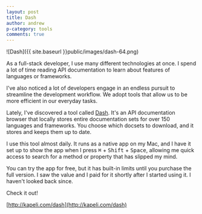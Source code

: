 ```yaml
---
layout: post
title: Dash
author: andrew
p-category: tools
comments: true
---
```


![Dash]({{ site.baseurl }}public/images/dash-64.png)

As a full-stack developer, I use many different technologies at once. I spend a lot of time reading API documentation to learn about features of languages or frameworks.  

I've also noticed a lot of developers engage in an endless pursuit to streamline the development workflow. We adopt tools that allow us to be more efficient in our everyday tasks.

Lately, I've discovered a tool called [Dash](http://kapeli.com/dash). It's an API documentation browser that locally stores entire documentation sets for over 150 languages and frameworks. You choose which docsets to download, and it stores and keeps them up to date.

I use this tool almost daily. It runs as a native app on my Mac, and I have it set up to show the app when I press <kbd>⌘</kbd> + <kbd>Shift</kbd> + <kbd>Space</kbd>, allowing me quick access to search for a method or property that has slipped my mind.

You can try the app for free, but it has built-in limits until you purchase the full version. I saw the value and I paid for it shortly after I started using it. I haven't looked back since. 

Check it out!

[http://kapeli.com/dash](http://kapeli.com/dash)